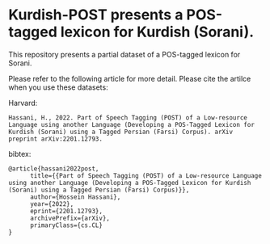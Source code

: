 # Kurdish-POST presents a POS-tagged lexicon for Kurdish (Sorani).
This repository presents a partial dataset of a POS-tagged lexicon for Sorani.

Please refer to the following article for more detail. Please cite the artilce when you use these datasets:

Harvard:
```
Hassani, H., 2022. Part of Speech Tagging (POST) of a Low-resource Language using another Language (Developing a POS-Tagged Lexicon for Kurdish (Sorani) using a Tagged Persian (Farsi) Corpus). arXiv preprint arXiv:2201.12793.
```
bibtex:
```
@article{hassani2022post,
      title={{Part of Speech Tagging (POST) of a Low-resource Language using another Language (Developing a POS-Tagged Lexicon for Kurdish (Sorani) using a Tagged Persian (Farsi) Corpus)}}, 
      author={Hossein Hassani},
      year={2022},
      eprint={2201.12793},
      archivePrefix={arXiv},
      primaryClass={cs.CL}
}
```
